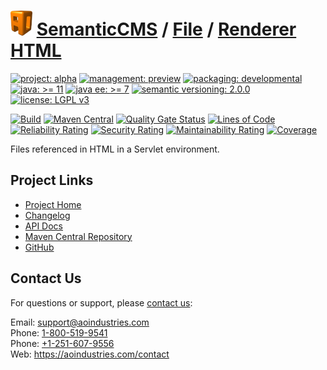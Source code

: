 # [<img src="ao-logo.png" alt="AO Logo" width="35" height="40">](https://github.com/ao-apps) [SemanticCMS](https://github.com/ao-apps/semanticcms) / [File](https://github.com/ao-apps/semanticcms-file) / [Renderer HTML](https://github.com/ao-apps/semanticcms-file-renderer-html)

[![project: alpha](https://semanticcms.com/ao-badges/project-alpha.svg)](https://aoindustries.com/life-cycle#project-alpha)
[![management: preview](https://semanticcms.com/ao-badges/management-preview.svg)](https://aoindustries.com/life-cycle#management-preview)
[![packaging: developmental](https://semanticcms.com/ao-badges/packaging-developmental.svg)](https://aoindustries.com/life-cycle#packaging-developmental)  
[![java: &gt;= 11](https://semanticcms.com/ao-badges/java-11.svg)](https://docs.oracle.com/en/java/javase/11/)
[![java ee: &gt;= 7](https://semanticcms.com/ao-badges/javaee-7.svg)](https://docs.oracle.com/javaee/7/)
[![semantic versioning: 2.0.0](https://semanticcms.com/ao-badges/semver-2.0.0.svg)](http://semver.org/spec/v2.0.0.html)
[![license: LGPL v3](https://semanticcms.com/ao-badges/license-lgpl-3.0.svg)](https://www.gnu.org/licenses/lgpl-3.0)

[![Build](https://github.com/ao-apps/semanticcms-file-renderer-html/workflows/Build/badge.svg?branch=master)](https://github.com/ao-apps/semanticcms-file-renderer-html/actions?query=workflow%3ABuild)
[![Maven Central](https://maven-badges.herokuapp.com/maven-central/com.semanticcms/semanticcms-file-renderer-html/badge.svg)](https://maven-badges.herokuapp.com/maven-central/com.semanticcms/semanticcms-file-renderer-html)
[![Quality Gate Status](https://sonarcloud.io/api/project_badges/measure?branch=master&project=com.semanticcms%3Asemanticcms-file-renderer-html&metric=alert_status)](https://sonarcloud.io/dashboard?branch=master&id=com.semanticcms%3Asemanticcms-file-renderer-html)
[![Lines of Code](https://sonarcloud.io/api/project_badges/measure?branch=master&project=com.semanticcms%3Asemanticcms-file-renderer-html&metric=ncloc)](https://sonarcloud.io/component_measures?branch=master&id=com.semanticcms%3Asemanticcms-file-renderer-html&metric=ncloc)  
[![Reliability Rating](https://sonarcloud.io/api/project_badges/measure?branch=master&project=com.semanticcms%3Asemanticcms-file-renderer-html&metric=reliability_rating)](https://sonarcloud.io/component_measures?branch=master&id=com.semanticcms%3Asemanticcms-file-renderer-html&metric=Reliability)
[![Security Rating](https://sonarcloud.io/api/project_badges/measure?branch=master&project=com.semanticcms%3Asemanticcms-file-renderer-html&metric=security_rating)](https://sonarcloud.io/component_measures?branch=master&id=com.semanticcms%3Asemanticcms-file-renderer-html&metric=Security)
[![Maintainability Rating](https://sonarcloud.io/api/project_badges/measure?branch=master&project=com.semanticcms%3Asemanticcms-file-renderer-html&metric=sqale_rating)](https://sonarcloud.io/component_measures?branch=master&id=com.semanticcms%3Asemanticcms-file-renderer-html&metric=Maintainability)
[![Coverage](https://sonarcloud.io/api/project_badges/measure?branch=master&project=com.semanticcms%3Asemanticcms-file-renderer-html&metric=coverage)](https://sonarcloud.io/component_measures?branch=master&id=com.semanticcms%3Asemanticcms-file-renderer-html&metric=Coverage)

Files referenced in HTML in a Servlet environment.

## Project Links
* [Project Home](https://semanticcms.com/file/renderer/html/)
* [Changelog](https://semanticcms.com/file/renderer/html/changelog)
* [API Docs](https://semanticcms.com/file/renderer/html/apidocs/)
* [Maven Central Repository](https://central.sonatype.com/artifact/com.semanticcms/semanticcms-file-renderer-html)
* [GitHub](https://github.com/ao-apps/semanticcms-file-renderer-html)

## Contact Us
For questions or support, please [contact us](https://aoindustries.com/contact):

Email: [support@aoindustries.com](mailto:support@aoindustries.com)  
Phone: [1-800-519-9541](tel:1-800-519-9541)  
Phone: [+1-251-607-9556](tel:+1-251-607-9556)  
Web: https://aoindustries.com/contact
